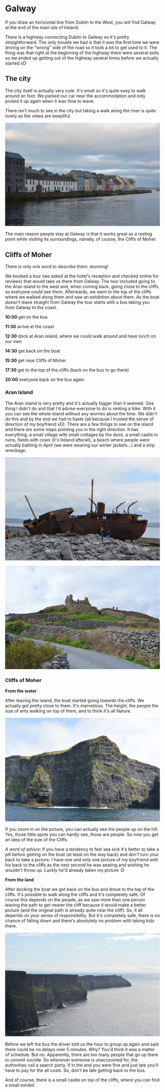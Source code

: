 # Galway
If you draw an horizontal line from Dublin to the West, you will find Galway at the end of the main isle of Ireland.

There is a highway connecting Dublin to Galway so it's pretty straightforward. The only trouble we had is that it was the first time we were driving on the "wrong" side of the road so it took a bit to get used to it. The thing was that right at the beginning of the highway there were several exits so we ended up getting out of the highway several times before we actually started xD


## The city
The city itself is actually very cute. It's small so it's quite easy to walk around on foot. We parked our car near the accommodation and only picked it up again when it was time to leave.

There isn't much to see in the city but taking a walk along the river is quite lovely as the views are beautiful.

![Galway](images/Ireland/galway.jpg)

The main reason people stay at Galway is that it works great as a resting point while visiting its surroundings, namely, of course, the Cliffs of Moher.

## Cliffs of Moher
There is only one word to describe them: stunning!

We booked a tour (we asked at the hotel's reception and checked online for reviews) that would take us there from Galway. The tour included going to the Aran island to the west and, when coming back, going close to the cliffs so everyone could see them. Afterwards, we went to the top of the cliffs where we walked along them and saw an exhibition about them. As the boat doesn't leave straight from Galway the tour starts with a bus taking you from Galway to the coast.

**10:00** get on the bus

**11:30** arrive at the coast

**12:30** dock at Aran island, where we could walk around and have lunch on our own

**14:30** get back on the boat

**15:30** get near Cliffs of Moher

**17:30** get to the top of the cliffs (back on the bus to go there)

**20:00** everyone back on the bus again

### Aran Island
The Aran island is very pretty and it's actually bigger than it seemed. One thing I didn't do and that I'd advise everyone to do is renting a bike. With it you can see the whole island without any worries about the time. We didn't do this and by the end we had to haste (all because I trusted the sense of direction of my boyfriend xD). There are a few things to see on the island and there are some maps pointing you in the right direction. It has everything: a small village with small cottages by the dock, a small castle in ruins, fields with cows (it's Ireland afterall), a beach where people were actually bathing in April (we were wearing our winter jackets...) and a ship wreckage.

![Aran Island Ship Wreckage](images/Ireland/aran.jpg)

![Aran Island Castle](images/Ireland/aran_castle.jpg)

### Cliffs of Moher
**From the water**

After leaving the island, the boat started going towards the cliffs. We actually got pretty close to them. It's marvellous. The height, the people the size of ants walking on top of them, and to think it's all Nature.

![Cliffs of Moher from the Sea](images/Ireland/cliffs_from_sea.jpg)

If you zoom in on the picture, you can actually see the people up on the hill. Yes, those little spots you can hardly see, those are people. So now you get an idea of the size of the Cliffs.

_A word of advice_: if you have a tendency to feel sea sick it's better to take a pill before getting on the boat (at least on the way back) and don't turn your back to take a picture. I have one and only one picture of my boyfriend with his back to the cliffs as the next second he was seating and wishing he wouldn't throw up. Luckly he'd already taken my picture :D

**From the land**

After docking the boat we got back on the bus and drove to the top of the cliffs. It's possible to walk along the cliffs and it's completely safe. Of course this depends on the people, as we saw more than one person leaving the path to get nearer the cliff because it would make a better picture (and the original path is already quite near the cliff). So, it all depends on your sense of responsibility. But it's completely safe, there is no chance of falling down and there's absolutely no problem with taking kids there.

![Cliffs of Moher from the Sea](images/Ireland/cliffs_from_land.jpg)

Before we left the bus the driver told us the hour to group up again and said there could be no delays over 5 minutes. Why? You'd think it was a matter of schedule. But no. Apparently, there are too many people that go up there to commit suicide. So whenever someone is unaccounted for, the authorities call a search party. If in the end you were fine and just late you'll have to pay for the all costs. So, don't be late getting back to the bus.

And of course, there is a small castle on top of the cliffs, where you can find a small exhibit.